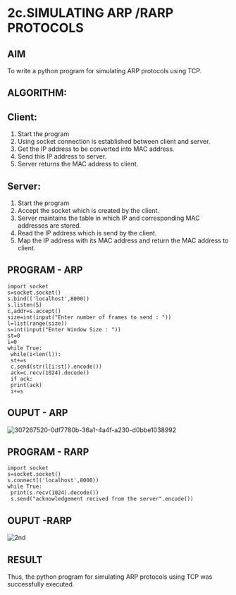 # 2c.SIMULATING ARP /RARP PROTOCOLS
## AIM
To write a python program for simulating ARP protocols using TCP.
## ALGORITHM:
## Client:
1. Start the program
2. Using socket connection is established between client and server.
3. Get the IP address to be converted into MAC address.
4. Send this IP address to server.
5. Server returns the MAC address to client.
## Server:
1. Start the program
2. Accept the socket which is created by the client.
3. Server maintains the table in which IP and corresponding MAC addresses are
stored.
4. Read the IP address which is send by the client.
5. Map the IP address with its MAC address and return the MAC address to client.
## PROGRAM - ARP
```
import socket
s=socket.socket()
s.bind(('localhost',8000))
s.listen(5)
c,addr=s.accept()
size=int(input("Enter number of frames to send : "))
l=list(range(size))
s=int(input("Enter Window Size : "))
st=0
i=0
while True:
 while(i<len(l)):
 st+=s
 c.send(str(l[i:st]).encode())
 ack=c.recv(1024).decode()
 if ack:
 print(ack)
 i+=s
```
## OUPUT - ARP
![307267520-0df7780b-36a1-4a4f-a230-d0bbe1038992](https://github.com/suchitranath/2c.ARP_RARP_PROTOCOLS/assets/145742631/24ad466d-bcf5-49bf-b1ff-2d97f1ea07fe)
## PROGRAM - RARP
```
import socket
s=socket.socket()
s.connect(('localhost',8000))
while True: 
 print(s.recv(1024).decode())
 s.send("acknowledgement recived from the server".encode())
```
## OUPUT -RARP
![2nd](https://github.com/suchitranath/2c.ARP_RARP_PROTOCOLS/assets/145742631/587d3ceb-759e-4c24-a2e8-ab772ae1f204)
## RESULT
Thus, the python program for simulating ARP protocols using TCP was successfully 
executed.
